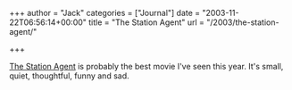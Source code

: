 +++
author = "Jack"
categories = ["Journal"]
date = "2003-11-22T06:56:14+00:00"
title = "The Station Agent"
url = "/2003/the-station-agent/"

+++

[The Station Agent][1] is probably the best movie I've seen this year. It's small, quiet, thoughtful, funny and sad.

 [1]: http://thestationagent.com/ "The Station Agent"